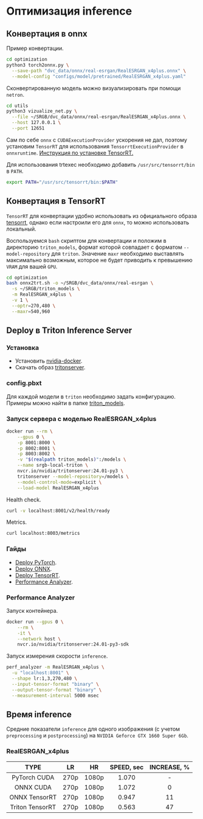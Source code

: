 # Оптимизация inference

## Конвертация в onnx

Пример конвертации.
```bash
cd optimization
python3 torch2onnx.py \
  --save-path "dvc_data/onnx/real-esrgan/RealESRGAN_x4plus.onnx" \
  --model-config "configs/model/pretrained/RealESRGAN_x4plus.yaml"
```

Сконвертированную модель можно визуализировать при помощи `netron`.
```bash
cd utils
python3 vizualize_net.py \
  --file ~/SRGB/dvc_data/onnx/real-esrgan/RealESRGAN_x4plus.onnx \
  --host 127.0.0.1 \
  --port 12651
```

Сам по себе `onnx` с `CUDAExecutionProvider` ускорения не дал, поэтому установим `TensorRT` для использования `TensorrtExecutionProvider` в `onnxruntime`.
[Инструкция по установке TensorRT.](https://docs.nvidia.com/deeplearning/tensorrt/install-guide/index.html)

Для использования trtexec необходимо добавить `/usr/src/tensorrt/bin` в `PATH`.
```bash
export PATH="/usr/src/tensorrt/bin:$PATH"
```

## Конвертация в TensorRT

`TensorRT` для конвертации удобно использовать из официального образа [tensorrt](https://catalog.ngc.nvidia.com/orgs/nvidia/containers/tensorrt), однако если настроили его для `onnx`, то можно использовать локальный.

Воспользуемся `bash` скриптом для конвертации и положим в директорию `triton_models`, формат которой совпадает с форматом `--model-repository` для `triton`. Значение `maxr` необходимо выставлять максимально возможным, которое не будет приводить к превышению `VRAM` для вашей `GPU`.
```bash
cd optimization
bash onnx2trt.sh -o ~/SRGB/dvc_data/onnx/real-esrgan \
  -s ~/SRGB/triton_models \
  -m RealESRGAN_x4plus \
  -v 1 \
  --optr=270,480 \
  --maxr=540,960
```

## Deploy в Triton Inference Server

### Установка

- Установить [nvidia-docker](https://docs.nvidia.com/datacenter/cloud-native/container-toolkit/latest/install-guide.html).
- Скачать образ [tritonserver](https://catalog.ngc.nvidia.com/orgs/nvidia/containers/tritonserver).

### config.pbxt
Для каждой модели в `triton` необходимо задать конфигурацию. Примеры можно найти в папке [triton_models](/triton_models).

### Запуск сервера с моделью RealESRGAN_x4plus
```bash
docker run --rm \
    --gpus 0 \
    -p 8001:8000 \
    -p 8002:8001 \
    -p 8003:8002 \
    -v "$(realpath triton_models)":/models \
    --name srgb-local-triton \
    nvcr.io/nvidia/tritonserver:24.01-py3 \
    tritonserver --model-repository=/models \
    --model-control-mode=explicit \
    --load-model RealESRGAN_x4plus
```

Health check.
```bash
curl -v localhost:8001/v2/health/ready
```

Metrics.
```bash
curl localhost:8003/metrics
```

### Гайды
- [Deploy PyTorch](https://github.com/triton-inference-server/tutorials/tree/main/Quick_Deploy/PyTorch).
- [Deploy ONNX](https://github.com/triton-inference-server/tutorials/blob/main/Quick_Deploy/ONNX/README.md).
- [Deploy TensorRT](https://github.com/NVIDIA/TensorRT/tree/main/quickstart/deploy_to_triton).
- [Performance Analyzer](https://docs.nvidia.com/deeplearning/triton-inference-server/archives/triton-inference-server-2310/user-guide/docs/user_guide/perf_analyzer.html).

### Performance Analyzer
Запуск контейнера.
```bash
docker run --gpus 0 \
    --rm \
    -it \
    --network host \
    nvcr.io/nvidia/tritonserver:24.01-py3-sdk
```

Запуск измерения скорости `inference`.
```bash
perf_analyzer -m RealESRGAN_x4plus \
  -u "localhost:8001" \
  --shape lr:1,3,270,480 \
  --input-tensor-format "binary" \
  --output-tensor-format "binary" \
  --measurement-interval 5000 msec
```

## Время inference
Средние показатели `inference` для одного изображения (с учетом `preprocessing` и `postprocessing`) на `NVIDIA Geforce GTX 1660 Super 6Gb`.

### RealESRGAN_x4plus

|      TYPE       |  LR  |  HR   | SPEED, sec | INCREASE, % |
|:---------------:|:----:|:-----:|:----------:|:-----------:|
|  PyTorch CUDA   | 270p | 1080p |   1.070    |      -      |
|    ONNX CUDA    | 270p | 1080p |   1.072    |      0      |
|  ONNX TensorRT  | 270p | 1080p |   0.947    |     11      |
| Triton TensorRT | 270p | 1080p |   0.563    |     47      |
